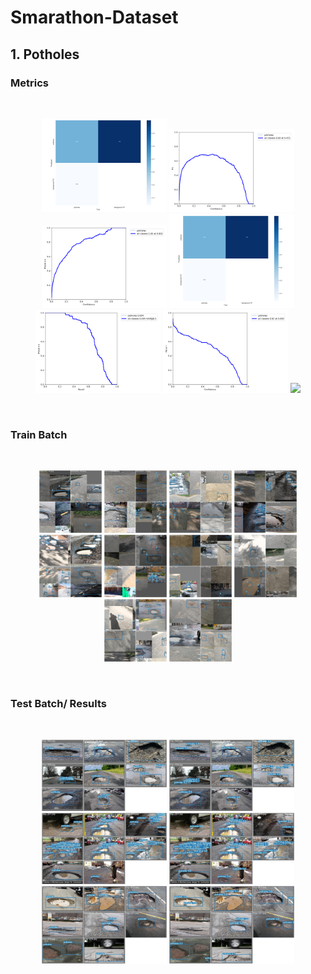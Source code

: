# Smarathon-Dataset

## 1. Potholes

### Metrics 

<br />
<p align="center">
  <img src="insights/potholes/confusion_matrix.png" width="200"/>
  <img src="insights/potholes/F1_curve.png" width="200"/>
  <img src="insights/potholes/P_curve.png" width="200"/>
  <img src="insights/potholes/confusion_matrix.png" width="200"/>
  <img src="insights/potholes/PR_curve.png" width="200"/>
  <img src="insights/potholes/R_curve.png" width="200"/>
  <img src="insights/potholes/results.pngg" width="200"/>
</p>
<br />

### Train Batch 

<br />
<p align="center">
  <img src="insights/potholes/train_batch0.jpg" width="100"/>
  <img src="insights/potholes/train_batch1.jpg" width="100"/>
  <img src="insights/potholes/train_batch2.jpg" width="100"/>
  <img src="insights/potholes/train_batch3.jpg" width="100"/>
  <img src="insights/potholes/train_batch4.jpg" width="100"/>
  <img src="insights/potholes/train_batch5.jpg" width="100"/>
  <img src="insights/potholes/train_batch6.jpg" width="100"/>
  <img src="insights/potholes/train_batch7.jpg" width="100"/>
  <img src="insights/potholes/train_batch8.jpg" width="100"/>
  <img src="insights/potholes/train_batch9.jpg" width="100"/>
</p>
<br />

### Test Batch/ Results 

<br />
<p align="center">
  <img src="insights/potholes/test_batch0_labels.jpg" width="200"/>
  <img src="insights/potholes/test_batch0_pred.jpg" width="200"/>
  <img src="insights/potholes/test_batch1_labels.jpg" width="200"/>
  <img src="insights/potholes/test_batch1_pred.jpg" width="200"/>
  <img src="insights/potholes/test_batch2_labels.jpg" width="200"/>
  <img src="insights/potholes/test_batch2_pred.jpg" width="200"/>
</p>
<br />
